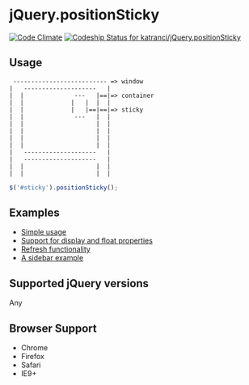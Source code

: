 jQuery.positionSticky
=====================
[![Code Climate](https://codeclimate.com/github/katranci/jQuery.positionSticky.png)](https://codeclimate.com/github/katranci/jQuery.positionSticky)
[ ![Codeship Status for katranci/jQuery.positionSticky](https://www.codeship.io/projects/944fb7b0-f3ae-0131-d4d2-02087275ebc8/status)](https://www.codeship.io/projects/27937)

Usage
-----

```
 -------------------------- => window 
|   --------------------   |
|  |              ---   |==|=> container
|  |             |   |  |  |
|  |             |   |==|==|=> sticky  
|  |              ---   |  |
|  |                    |  |
|  |                    |  |
|  |                    |  |
|  |                    |  |
|   --------------------   |
|   --------------------   |
|  |                    |  |
|  |                    |  |

```

```javascript
$('#sticky').positionSticky();  
```

Examples
--------
* [Simple usage](http://katranci.github.io/jQuery.positionSticky/demos/demo1.html)
* [Support for display and float properties](http://katranci.github.io/jQuery.positionSticky/demos/demo2.html)
* [Refresh functionality](http://katranci.github.io/jQuery.positionSticky/demos/refresh.html)
* [A sidebar example](http://katranci.github.io/jQuery.positionSticky/demos/sidebar.html)


Supported jQuery versions
-------------------------
Any


Browser Support
---------------
* Chrome
* Firefox
* Safari
* IE9+
